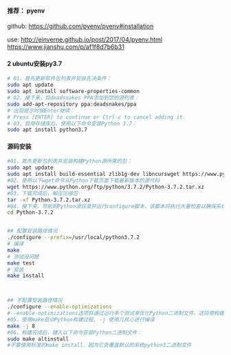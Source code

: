 #### 推荐： pyenv

github: https://github.com/pyenv/pyenv#installation

use: http://einverne.github.io/post/2017/04/pyenv.html  
https://www.jianshu.com/p/af1f8d7b6b31


#### 2 ubuntu安装py3.7

```bash
# 01、首先更新软件包列表并安装先决条件：
sudo apt update
sudo apt install software-properties-common
# 02、接下来，将deadsnakes PPA添加到您的源列表：
sudo add-apt-repository ppa:deadsnakes/ppa
# 出现提示时按Enter继续：
# Press [ENTER] to continue or Ctrl-c to cancel adding it.
# 03、启用存储库后，使用以下命令安装Python 3.7：
sudo apt install python3.7
```


#### 源码安装

```bash
#01、首先更新包列表并安装构建Python源所需的包：
sudo apt update
sudo apt install build-essential zlib1g-dev libncurswget https://www.python.org/ftp/python/3.7.2/Python-3.7.2.tar.xzes5-dev libgdbm-dev libnss3-dev libssl-dev libreadline-dev libffi-dev wget
#02、使用以下wget命令从Python下载页面下载最新版本的源代码
wget https://www.python.org/ftp/python/3.7.2/Python-3.7.2.tar.xz
#03、下载完成后，解压压缩包
tar -xf Python-3.7.2.tar.xz
#04、接下来，导航到Python源目录并运行configure脚本，该脚本将执行大量检查以确保系统上存在所有依赖项
cd Python-3.7.2


## 配置安装路径情况
./configure --prefix=/usr/local/python3.7.2 
# 编译
make
# 测试没问题
make test
# 安装
make install



## 不配置安装路径情况
./configure --enable-optimizations
#--enable-optimizations选项将通过运行多个测试来优化Python二进制文件，这将使构建过程变慢。
#05、使用make启动Python构建过程, -j 使用几核心进行编译
make -j 8
#06、构建完成后，键入以下命令安装Python二进制文件：
sudo make altinstall
#不要使用标准的make install，因为它会覆盖默认的系统python3二进制文件

```
